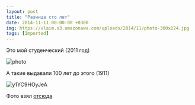 ```yaml
---
layout: post
title: "Разница сто лет"
date: 2014-11-11 00:00:00 +0300
img: https://vlaim.s3.amazonaws.com/uploads/2014/11/photo-300x224.jpg
tags: [Imported]
---
```


Это мой студенческий (2011 год)

![photo](https://vlaim.s3.amazonaws.com/uploads/2014/11/photo-300x224.jpg)

А такие выдавали 100 лет до этого (1911)

![y1YC9HOyJeA](https://vlaim.s3.amazonaws.com/uploads/2014/11/y1YC9HOyJeA-300x300.jpg)

Фото взял [отсюда](http://vk.com/lissoff?w=wall303506_60432)